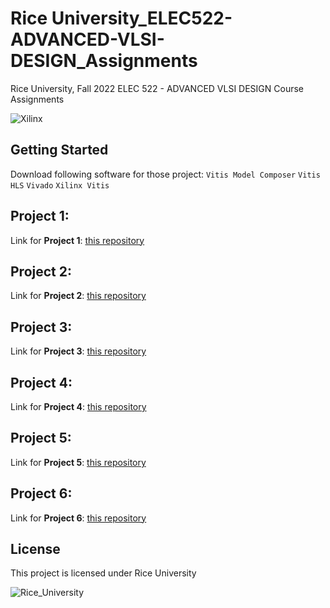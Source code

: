 # Rice University_ELEC522-ADVANCED-VLSI-DESIGN_Assignments
Rice University, Fall 2022 ELEC 522 - ADVANCED VLSI DESIGN Course Assignments

![Xilinx](https://www.xilinx.com/content/dam/xilinx/imgs/press/media-kits/corporate/xilinx-logo.png)

## Getting Started
Download following software for those project:
`Vitis Model Composer`
`Vitis HLS`
`Vivado`
`Xilinx Vitis`

## Project 1:
Link for **Project 1**: [this repository](https://github.com/PiscesLin/Rice_ELEC522-ADVANCED-VLSI-DESIGN_Assignments/tree/main/Project1)

## Project 2:
Link for **Project 2**: [this repository](https://github.com/PiscesLin/Rice_ELEC522-ADVANCED-VLSI-DESIGN_Assignments/tree/main/Project2)

## Project 3:
Link for **Project 3**: [this repository](https://github.com/PiscesLin/Rice_ELEC522-ADVANCED-VLSI-DESIGN_Assignments/tree/main/Project3)

## Project 4:
Link for **Project 4**: [this repository](https://github.com/PiscesLin/Rice_ELEC522-ADVANCED-VLSI-DESIGN_Assignments/tree/main/Project4)

## Project 5:
Link for **Project 5**: [this repository](https://github.com/PiscesLin/Rice_ELEC522-ADVANCED-VLSI-DESIGN_Assignments/tree/main/Project5)

## Project 6:
Link for **Project 6**: [this repository](https://github.com/PiscesLin/Rice_ELEC522-ADVANCED-VLSI-DESIGN_Assignments/tree/main/Project6)

## License
This project is licensed under Rice University

![Rice_University](https://brand.rice.edu/sites/g/files/bxs2591/files/2019-08/190308_Rice_Mechanical_Brand_Standards_Logos-9.png)
